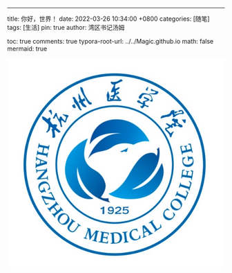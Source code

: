 ---
title: 你好，世界！
date: 2022-03-26 10:34:00 +0800
categories: [随笔]
tags: [生活]
pin: true
author: 湾区书记汤姆

toc: true
comments: true
typora-root-url: ../../Magic.github.io
math: false
mermaid: true







![IMG_0910](../assets/blog_res/2021-03-31-hello-world.assets/IMG_0910.JPG)
